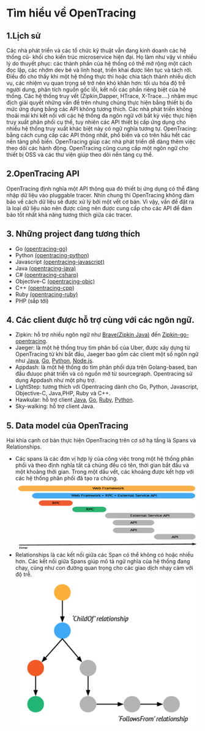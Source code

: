 # Tìm hiểu về OpenTracing

## 1.Lịch sử
Các nhà phát triển và các tổ chức kỹ thuật vẫn đang kinh doanh các hệ thống cũ- khối cho kiến trúc microservice hiện đại. Họ làm như vậy vì nhiều lý do thuyết phục: các thành phần của hệ thống có thể mở rộng một cách đọc lập, các nhớm dev bé và linh hoạt, triển khai được liên tục và tách rời.
Điều đó cho thấy khi một hệ thống thực thi hoặc chia tách thành nhiều dịch vụ, các nhiệm vụ quan trọng sẽ trở nên khó khăn hơn: tối ưu hóa độ trễ người dung, phân tích nguồn gốc lỗi, kết nối các phần riêng biệt của hệ thống.
Các hệ thống truy vết  (Zipkin,Dapper, HTrace, X-Trace….) nhặm mục địch giải quyết những vấn đề trên nhưng chúng thực hiện bằng thiết bị đo mức ứng dụng bằng các API không tương thích. Các nhà phát triển không thoải mái khi kết nối với các hệ thống đa ngôn ngữ với  bất kỳ việc thực hiện truy xuất phân phối cụ thế, tuy nhiên các API thiết bị cấp ứng dụng cho nhiều hệ thống truy xuất khác biệt này có ngữ nghĩa tương tự.
OpenTracing: bằng cách cung cấp các API thông nhất, phổ biến và có trên hầu hết các nền tảng phổ biến. OpenTracing giúp các nhà phát triển dễ dàng thêm việc theo dõi các hành động. OpenTracing cũng cung cấp một ngôn ngữ cho thiết bị OSS và các thư viện giúp theo dõi nền tảng cụ thể.

## 2.OpenTracing API
OpenTracing định nghĩa một API thông qua đó thiết bị ứng dụng có thể đăng nhập  dữ liệu vào pluggable tracer. Nhìn chung thì OpenTracing không đảm bảo về cách dữ liệu sẽ được xử lý bởi một vết cơ bản. Vì vậy, vấn đề đặt ra là loại dữ liệu nào nên được cũng nên được cung cấp cho các API để đảm bảo tốt nhất khả năng tương thích giữa các tracer.

## 3. Những project đang tương thích
-	Go [(opentracing-go)]( https://github.com/opentracing/opentracing-go)
-	Python [(opentracing-python)]( https://github.com/opentracing/opentracing-python)
-	Javascript [(opentracing-javascript)]( https://github.com/opentracing/opentracing-javascript)
-	Java [(opentracing-java)]( https://github.com/opentracing/opentracing-java)
-	C# [(opentracing-csharp)](https://github.com/opentracing/opentracing-csharp)
-	Objective-C [(opentracing-objc)]( https://github.com/opentracing/opentracing-objc)
-	C++ [(opentracing-cpp)](https://github.com/opentracing/opentracing-cpp)
-	Ruby [(opentracing-ruby)]( https://github.com/opentracing/opentracing-ruby)
-	PHP (sắp tới)
## 4. Các client được hỗ trợ cùng với các ngôn ngữ.
* Zipkin: hỗ trợ nhiều ngôn ngữ như [Brave(Zipkin Java)]( https://github.com/openzipkin/brave-opentracing) đến [Zipkin-go-opentracing]( https://github.com/openzipkin/zipkin-go-opentracing).
* Jaeger: là một hệ thống truy tìm phân bố của Uber, được xây dựng từ OpenTracing từ khi bắt đầu, Jaeger bao gồm các client một số ngôn ngữ như [Java]( https://github.com/uber/jaeger-client-java), [Go]( https://github.com/uber/jaeger-client-go), [Python]( https://github.com/uber/jaeger-client-python), [Node.js]( https://github.com/uber/jaeger-client-node).
* Appdash: là một hệ thống do tìm phân phối dựa trên Golang-based, ban đầu đưuọc phát triển và có nguồn mở từ sourcegraph. Opentracing sử dụng Appdash như một phụ trợ.
* LightStep: tương thích với Opentracing dành cho Go, Python, Javascript, Objective-C, Java,PHP, Ruby và C++.
* Hawkular:  hỗ trợ client [Java](https://github.com/hawkular/hawkular-client-java), [Go](https://github.com/hawkular/hawkular-client-go), [Ruby](https://github.com/hawkular/hawkular-client-ruby), [Python](https://github.com/hawkular/hawkular-client-python).
* Sky-walking: hỗ trợ client Java.
## 5. Data model của OpenTracing
Hai khía cạnh cơ bản thực hiện OpenTracing trên cơ sở hạ tầng là Spans và Relationships.
* Các spans là các đơn vị hợp lý của công việc trong một hệ thống phân phối và theo định nghĩa tất cả chúng đều có tên, thời gian bắt đầu và một khoảng thời gian. Trong một dấu vết, các khoảng được kết hợp với các hệ thống phân phối đã tạo ra chúng.
![span](span.png)
* Relationships là các kết nối giữa các Span có thể không có hoặc nhiều hơn. Các kết nối giữa Spans giúp mô tả ngữ nghĩa của hệ thống đang chạy, cũng như con đường quan trọng cho các giao dịch nhạy cảm với độ trễ.
![relationship](relationship.png)